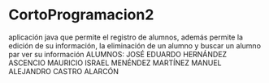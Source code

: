# CortoProgramacion2
aplicación java que permite el registro de alumnos, además permite la edición de su información, la eliminación de un alumno y  buscar un alumno par ver su información
ALUMNOS: JOSÉ EDUARDO HERNÁNDEZ ASCENCIO
MAURICIO ISRAEL MENÉNDEZ MARTÍNEZ
MANUEL ALEJANDRO CASTRO ALARCÓN
